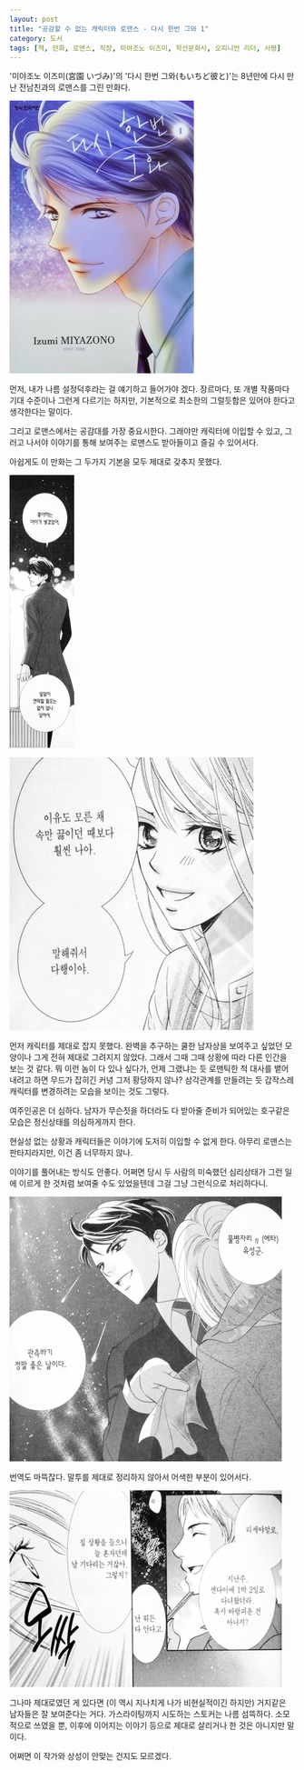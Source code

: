 ```yaml
---
layout: post
title: "공감할 수 없는 캐릭터와 로맨스 - 다시 한번 그와 1"
category: 도서
tags: [책, 만화, 로맨스, 직장, 미야조노 이즈미, 학산문화사, 오피니언 리더, 서평]
---
```


'미야조노 이즈미(宮園 いづみ)'의
'다시 한번 그와(もいちど彼と)'는
8년만에 다시 만난 전남친과의 로맨스를 그린 만화다.

![표지](/images/book/moichido-kare-to-1-comic-book-cover.jpg)

먼저, 내가 나름 설정덕후라는 걸 얘기하고 들어가야 겠다.
장르마다, 또 개별 작품마다 기대 수준이나 그런게 다르기는 하지만,
기본적으로 최소한의 그럴듯함은 있어야 한다고 생각한다는 말이다.

그리고 로맨스에서는 공감대를 가장 중요시한다.
그래야만 캐릭터에 이입할 수 있고,
그러고 나서야 이야기를 통해 보여주는 로맨스도 받아들이고 즐길 수 있어서다.

아쉽게도 이 만화는 그 두가지 기본을 모두 제대로 갖추지 못했다.

![27](/images/book/moichido-kare-to-1-comic-book-p027.jpg)

![120](/images/book/moichido-kare-to-1-comic-book-p120.jpg)

먼저 캐릭터를 제대로 잡지 못했다.
완벽을 추구하는 쿨한 남자상을 보여주고 싶었던 모양이나 그게 전혀 제대로 그려지지 않았다.
그래서 그때 그때 상황에 따라 다른 인간을 보는 것 같다.
뭐 이런 놈이 다 있나 싶다가,
언제 그랬냐는 듯 로맨틱한 척 대사를 뱉어내려고 하면 무드가 잡히긴 커녕 그저 황당하지 않나?
삼각관계를 만들려는 듯 갑작스레 캐릭터를 변경하려는 모습을 보이는 것도 그렇다.

여주인공은 더 심하다.
남자가 무슨짓을 하더라도 다 받아줄 준비가 되어있는 호구같은 모습은
정신상태를 의심하게까지 한다.

현실성 없는 상황과 캐릭터들은 이야기에 도저히 이입할 수 없게 한다.
아무리 로맨스는 판타지라지만, 이건 좀 너무하지 않나.

이야기를 풀어내는 방식도 안좋다.
어쩌면 당시 두 사람의 미숙했던 심리상태가 그런 일에 이르게 한 것처럼 보여줄 수도 있었을텐데
그걸 그냥 그런식으로 처리하다니.

![14](/images/book/moichido-kare-to-1-comic-book-p014.jpg)

번역도 마뜩잖다.
말투를 제대로 정리하지 않아서 어색한 부분이 있어서다.

![35](/images/book/moichido-kare-to-1-comic-book-p035.jpg)

그나마 제대로였던 게 있다면 (이 역시 지나치게 나가 비현실적이긴 하지만)
거지같은 남자들은 잘 보여준다는 거다.
가스라이팅까지 시도하는 스토커는 나름 섬뜩하다.
소모적으로 쓰였을 뿐, 이후에 이어지는 이야기 등으로 제대로 살리거나 한 것은 아니지만 말이다.

어쩌면 이 작가와 상성이 안맞는 건지도 모르겠다.
